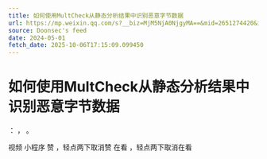 ```yaml
---
title: 如何使用MultCheck从静态分析结果中识别恶意字节数据
url: https://mp.weixin.qq.com/s?__biz=MjM5NjA0NjgyMA==&mid=2651274420&idx=4&sn=26c966330cba3c10136483b06b01225b
source: Doonsec's feed
date: 2024-05-01
fetch_date: 2025-10-06T17:15:09.099450
---
```


# 如何使用MultCheck从静态分析结果中识别恶意字节数据

：
，
。

视频
小程序
赞
，轻点两下取消赞
在看
，轻点两下取消在看